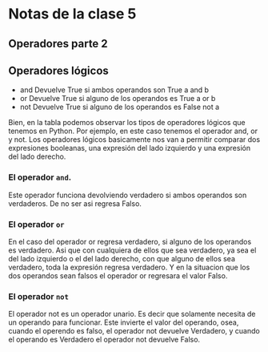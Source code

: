 # Notas de la clase 5

## Operadores parte 2
## Operadores lógicos

- and    Devuelve True si ambos operandos son True            a and b
- or     Devuelve True si alguno de los operandos es True     a or b
- not    Devuelve True si alguno de los operandos es False    not a

Bien, en la tabla podemos observar los tipos de operadores lógicos que 
tenemos en Python.
Por ejemplo, en este caso tenemos el operador and, or y not.
Los operadores lógicos basicamente nos van a permitir comparar dos expresiones
booleanas, una expresión del lado izquierdo y una expresión del lado derecho.

### El operador `and`.
Este operador funciona devolviendo verdadero si ambos operandos son verdaderos.
De no ser asi regresa Falso.

### El operador `or`
En el caso del operador or regresa verdadero, si alguno de los operandos es
verdadero.
Asi que con cualquiera de ellos que sea verdadero, ya sea el del lado izquierdo
o el del lado derecho, con que alguno de ellos sea verdadero, toda la expresión
regresa verdadero.
Y en la situacion que los dos operandos sean falsos el operador or
regresara el valor Falso.

### El operador `not`
El operador not es un operador unario.
Es decir que solamente necesita de un operando para funcionar.
Este invierte el valor del operando, osea, cuando el operendo es falso, el
operador not devuelve Verdadero, y cuando el operando es Verdadero el 
operador not devuelve Falso.


